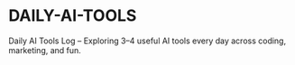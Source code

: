 # DAILY-AI-TOOLS
Daily AI Tools Log – Exploring 3–4 useful AI tools every day across coding, marketing, and fun.  
